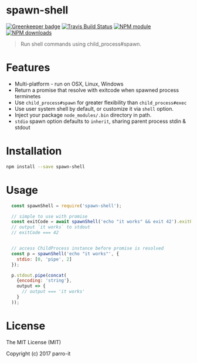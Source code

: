 # spawn-shell

[![Greenkeeper badge](https://badges.greenkeeper.io/parro-it/spawn-shell.svg)](https://greenkeeper.io/)
[![Travis Build Status](https://img.shields.io/travis/parro-it/spawn-shell/master.svg)](http://travis-ci.org/parro-it/spawn-shell)
[![NPM module](https://img.shields.io/npm/v/spawn-shell.svg)](https://npmjs.org/package/spawn-shell)
[![NPM downloads](https://img.shields.io/npm/dt/spawn-shell.svg)](https://npmjs.org/package/spawn-shell)

> Run shell commands using child_process#spawn.

# Features

* Multi-platform - run on OSX, Linux, Windows
* Return a promise that resolve with exitcode when spawned process terminetes
* Use `child_process#spawn` for greater flexibility than `child_process#exec`
* Use user system shell by default, or customize it via `shell` option.
* Inject your package `node_modules/.bin` directory in path.
* `stdio` spawn option defaults to `inherit`, sharing parent process stdin & stdout

# Installation

```bash
npm install --save spawn-shell
```

# Usage

```javascript
  const spawnShell = require('spawn-shell');

  // simple to use with promise
  const exitCode = await spawnShell('echo "it works" && exit 42').exitPromise;
  // output `it works` to stdout
  // exitCode === 42


  // access ChildProcess instance before promise is resolved
  const p = spawnShell('echo "it works"', {
    stdio: [0, 'pipe', 2]
  });

  p.stdout.pipe(concat(
    {encoding: 'string'},
    output => {
      // output === 'it works'
    }
  ));

```

# License

The MIT License (MIT)

Copyright (c) 2017 parro-it
